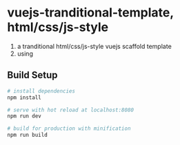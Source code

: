 # vuejs-tranditional-template, html/css/js-style

1. a tranditional html/css/js-style vuejs scaffold template
2. using  

## Build Setup

``` bash
# install dependencies
npm install

# serve with hot reload at localhost:8080
npm run dev

# build for production with minification
npm run build
```
